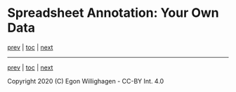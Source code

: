 # Spreadsheet Annotation: Your Own Data

[prev](SpreadsheetAnnotation.md) | [toc](./README.md) | [next](Findable.md)

---

[prev](SpreadsheetAnnotation.md) | [toc](./README.md) | [next](Findable.md)

Copyright 2020 (C) Egon Willighagen - CC-BY Int. 4.0
